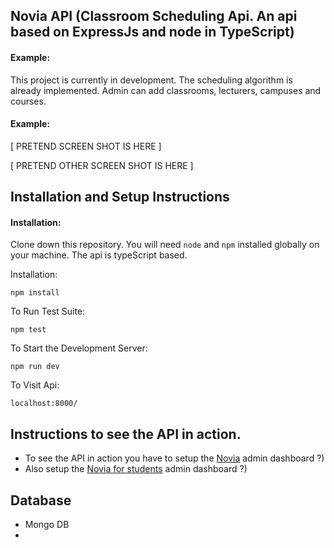 ## Novia API (Classroom Scheduling Api. An api based on ExpressJs and node in TypeScript)


#### Example:

This project is currently in development. The scheduling algorithm is already implemented. Admin can add classrooms, lecturers, campuses and courses.



#### Example:   

[ PRETEND SCREEN SHOT IS HERE ]

[ PRETEND OTHER SCREEN SHOT IS HERE ]

## Installation and Setup Instructions

#### Installation:  

Clone down this repository. You will need `node` and `npm` installed globally on your machine. The api is typeScript based.

Installation:

`npm install`  

To Run Test Suite:  

`npm test`  

To Start the Development Server:

`npm run dev`  

To Visit Api:

`localhost:8000/`  

## Instructions to see the API in action.

  - To see the API in action you have to setup the  [Novia](https://github.com/MistaZidane/novia) admin dashboard ?)
  - Also  setup the  [Novia for students](https://github.com/MistaZidane/novia-open) admin dashboard ?)
## Database
  - Mongo DB 
  -
